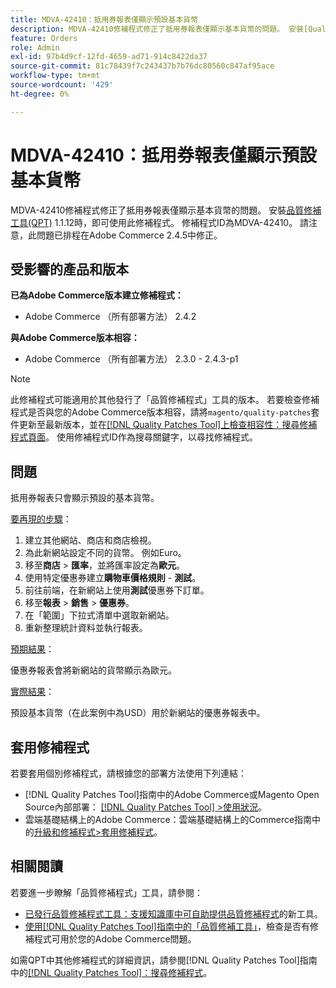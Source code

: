 ```yaml
---
title: MDVA-42410：抵用券報表僅顯示預設基本貨幣
description: MDVA-42410修補程式修正了抵用券報表僅顯示基本貨幣的問題。 安裝[Quality Patches Tool (QPT)](https://experienceleague.adobe.com/en/docs/commerce-knowledge-base/kb/announcements/commerce-announcements/magento-quality-patches-released-new-tool-to-self-serve-quality-patches) 1.1.12後，即可使用此修補程式。 修補程式ID為MDVA-42410。 請注意，此問題已排程在Adobe Commerce 2.4.5中修正。
feature: Orders
role: Admin
exl-id: 97b4d9cf-12fd-4659-ad71-914c8422da37
source-git-commit: 81c78439f7c243437b7b76dc80560c847af95ace
workflow-type: tm+mt
source-wordcount: '429'
ht-degree: 0%

---
```


# MDVA-42410：抵用券報表僅顯示預設基本貨幣

MDVA-42410修補程式修正了抵用券報表僅顯示基本貨幣的問題。 安裝[品質修補工具(QPT)](https://experienceleague.adobe.com/en/docs/commerce-knowledge-base/kb/announcements/commerce-announcements/magento-quality-patches-released-new-tool-to-self-serve-quality-patches) 1.1.12時，即可使用此修補程式。 修補程式ID為MDVA-42410。 請注意，此問題已排程在Adobe Commerce 2.4.5中修正。

## 受影響的產品和版本

**已為Adobe Commerce版本建立修補程式：**

* Adobe Commerce （所有部署方法） 2.4.2

**與Adobe Commerce版本相容：**

* Adobe Commerce （所有部署方法） 2.3.0 - 2.4.3-p1

>[!NOTE]
>
>此修補程式可能適用於其他發行了「品質修補程式」工具的版本。 若要檢查修補程式是否與您的Adobe Commerce版本相容，請將`magento/quality-patches`套件更新至最新版本，並在[[!DNL Quality Patches Tool]上檢查相容性：搜尋修補程式頁面](https://experienceleague.adobe.com/en/docs/commerce-knowledge-base/kb/announcements/commerce-announcements/magento-quality-patches-released-new-tool-to-self-serve-quality-patches)。 使用修補程式ID作為搜尋關鍵字，以尋找修補程式。

## 問題

抵用券報表只會顯示預設的基本貨幣。

<u>要再現的步驟</u>：

1. 建立其他網站、商店和商店檢視。
1. 為此新網站設定不同的貨幣。 例如Euro。
1. 移至&#x200B;**商店** > **匯率**，並將匯率設定為&#x200B;**歐元**。
1. 使用特定優惠券建立&#x200B;**購物車價格規則** - **測試**。
1. 前往前端，在新網站上使用&#x200B;**測試**&#x200B;優惠券下訂單。
1. 移至&#x200B;**報表** > **銷售** > **優惠券**。
1. 在「範圍」下拉式清單中選取新網站。
1. 重新整理統計資料並執行報表。

<u>預期結果</u>：

優惠券報表會將新網站的貨幣顯示為歐元。

<u>實際結果</u>：

預設基本貨幣（在此案例中為USD）用於新網站的優惠券報表中。

## 套用修補程式

若要套用個別修補程式，請根據您的部署方法使用下列連結：

* [!DNL Quality Patches Tool]指南中的Adobe Commerce或Magento Open Source內部部署： [[!DNL Quality Patches Tool] >使用狀況](/help/tools/quality-patches-tool/usage.md)。
* 雲端基礎結構上的Adobe Commerce：雲端基礎結構上的Commerce指南中的[升級和修補程式>套用修補程式](https://experienceleague.adobe.com/docs/commerce-cloud-service/user-guide/develop/upgrade/apply-patches.html)。

## 相關閱讀

若要進一步瞭解「品質修補程式」工具，請參閱：

* [已發行品質修補程式工具：支援知識庫中可自助提供品質修補程式](https://experienceleague.adobe.com/en/docs/commerce-knowledge-base/kb/announcements/commerce-announcements/magento-quality-patches-released-new-tool-to-self-serve-quality-patches)的新工具。
* [使用[!DNL Quality Patches Tool]指南中的「品質修補工具」](/help/tools/quality-patches-tool/patches-available-in-qpt/check-patch-for-magento-issue-with-magento-quality-patches.md)，檢查是否有修補程式可用於您的Adobe Commerce問題。

如需QPT中其他修補程式的詳細資訊，請參閱[!DNL Quality Patches Tool]指南中的[[!DNL Quality Patches Tool]：搜尋修補程式](https://experienceleague.adobe.com/tools/commerce-quality-patches/index.html)。

